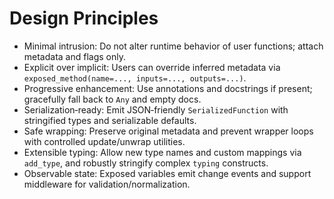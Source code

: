 # Design Principles

- Minimal intrusion: Do not alter runtime behavior of user functions; attach metadata and flags only.
- Explicit over implicit: Users can override inferred metadata via `exposed_method(name=..., inputs=..., outputs=...)`.
- Progressive enhancement: Use annotations and docstrings if present; gracefully fall back to `Any` and empty docs.
- Serialization‑ready: Emit JSON‑friendly `SerializedFunction` with stringified types and serializable defaults.
- Safe wrapping: Preserve original metadata and prevent wrapper loops with controlled update/unwrap utilities.
- Extensible typing: Allow new type names and custom mappings via `add_type`, and robustly stringify complex `typing` constructs.
- Observable state: Exposed variables emit change events and support middleware for validation/normalization.

